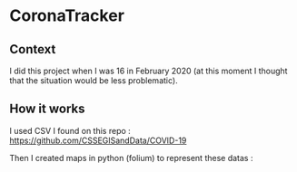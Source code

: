 # CoronaTracker

## Context

I did this project when I was 16 in February 2020 (at this moment I thought that the situation would be less problematic). 

## How it works

I used CSV I found on this repo : https://github.com/CSSEGISandData/COVID-19

Then I created maps in python (folium) to represent these datas :






